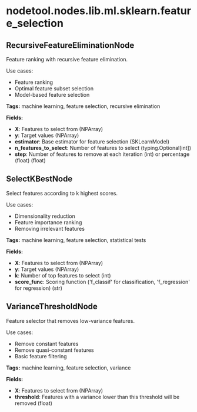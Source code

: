 # nodetool.nodes.lib.ml.sklearn.feature_selection

## RecursiveFeatureEliminationNode

Feature ranking with recursive feature elimination.

Use cases:
- Feature ranking
- Optimal feature subset selection
- Model-based feature selection

**Tags:** machine learning, feature selection, recursive elimination

**Fields:**
- **X**: Features to select from (NPArray)
- **y**: Target values (NPArray)
- **estimator**: Base estimator for feature selection (SKLearnModel)
- **n_features_to_select**: Number of features to select (typing.Optional[int])
- **step**: Number of features to remove at each iteration (int) or percentage (float) (float)


## SelectKBestNode

Select features according to k highest scores.

Use cases:
- Dimensionality reduction
- Feature importance ranking
- Removing irrelevant features

**Tags:** machine learning, feature selection, statistical tests

**Fields:**
- **X**: Features to select from (NPArray)
- **y**: Target values (NPArray)
- **k**: Number of top features to select (int)
- **score_func**: Scoring function ('f_classif' for classification, 'f_regression' for regression) (str)


## VarianceThresholdNode

Feature selector that removes low-variance features.

Use cases:
- Remove constant features
- Remove quasi-constant features
- Basic feature filtering

**Tags:** machine learning, feature selection, variance

**Fields:**
- **X**: Features to select from (NPArray)
- **threshold**: Features with a variance lower than this threshold will be removed (float)


